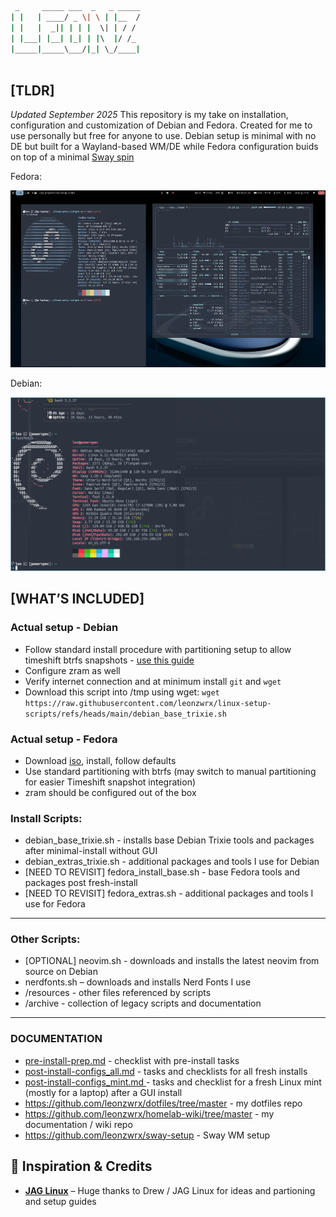 ```bash
 _     _____ ___  _   _ _____
| |   | ____/ _ \| \ | |__  /
| |   |  _|| | | |  \| | / / 
| |___| |__| |_| | |\  |/ /_ 
|_____|_____\___/|_| \_/____|
                             
```                                                        
## [TLDR]
_Updated September 2025_
This repository is my take on installation, configuration and customization of Debian and Fedora. Created for me to use personally but free for anyone to use. Debian setup is minimal with no DE but built for a Wayland-based WM/DE while Fedora configuration buids on top of a minimal [Sway spin](https://fedoraproject.org/spins/sway)

Fedora:

![fedora42_sway.png](./assets/fedora42_sway.png)

Debian:

![debian13.png](./assets/debian13.png)

## [WHAT’S INCLUDED]

### Actual setup - Debian
- Follow standard install procedure with partitioning setup to allow timeshift btrfs snapshots - [use this guide](https://www.youtube.com/watch?v=_zC4S7TA1GI)
- Configure zram as well
- Verify internet connection and at minimum install `git` and `wget`
- Download this script into /tmp using wget:
`wget https://raw.githubusercontent.com/leonzwrx/linux-setup-scripts/refs/heads/main/debian_base_trixie.sh`
 
### Actual setup - Fedora
- Download [iso](https://fedoraproject.org/spins/sway/download), install, follow defaults
- Use standard partitioning with btrfs (may switch to manual partitioning for easier Timeshift snapshot integration)
- zram should be configured out of the box

### Install Scripts:

* debian_base_trixie.sh - installs base Debian Trixie tools and packages after minimal-install without GUI
* debian_extras_trixie.sh - additional packages and tools I use for Debian
* [NEED TO REVISIT] fedora_install_base.sh - base Fedora tools and packages post fresh-install
* [NEED TO REVISIT] fedora_extras.sh - additional packages and tools I use for Fedora
___

### Other Scripts:
* [OPTIONAL] neovim.sh - downloads and installs the latest neovim from source on Debian
* nerdfonts.sh – downloads and installs Nerd Fonts I use
* /resources - other files referenced by scripts
* /archive - collection of legacy scripts and documentation
 ___

### DOCUMENTATION
* [pre-install-prep.md](documentation/pre-install-prep.md) - checklist with pre-install tasks
* [post-install-configs_all.md](documentation/post-install-configs_all.md) - tasks and checklists for all fresh installs
* [post-install-configs_mint.md ](documentation/post-install-configs_mint.md)- tasks and checklist for a fresh Linux mint (mostly for a laptop) after a GUI install
* https://github.com/leonzwrx/dotfiles/tree/master - my dotfiles repo 
* https://github.com/leonzwrx/homelab-wiki/tree/master - my documentation / wiki repo
* https://github.com/leonzwrx/sway-setup - Sway WM setup

## 🙏 Inspiration & Credits

* **[JAG Linux](https://codeberg.org/justaguylinux)** – Huge thanks to Drew / JAG Linux for ideas and partioning and setup guides